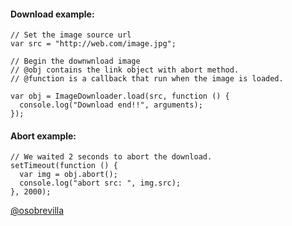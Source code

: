 #### Download example:


```
// Set the image source url
var src = "http://web.com/image.jpg";

// Begin the downwnload image
// @obj contains the link object with abort method.
// @function is a callback that run when the image is loaded.
 
var obj = ImageDownloader.load(src, function () { 
  console.log("Download end!!", arguments);
});
```

#### Abort example:

```
// We waited 2 seconds to abort the download.
setTimeout(function () {
  var img = obj.abort();
  console.log("abort src: ", img.src);
}, 2000);

```


[@osobrevilla](http://twitter.com/osobrevilla)